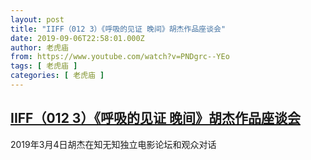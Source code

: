 ```yaml
---
layout: post
title: "IIFF（012 3）《呼吸的见证 晚间》胡杰作品座谈会"
date: 2019-09-06T22:58:01.000Z
author: 老虎庙
from: https://www.youtube.com/watch?v=PNDgrc--YEo
tags: [ 老虎庙 ]
categories: [ 老虎庙 ]
---
```

<!--1567810681000-->
[IIFF（012 3）《呼吸的见证 晚间》胡杰作品座谈会](https://www.youtube.com/watch?v=PNDgrc--YEo)
------

<div>
2019年3月4日胡杰在知无知独立电影论坛和观众对话
</div>
